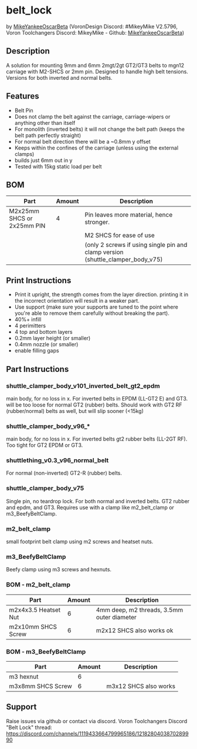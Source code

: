 # belt_lock
by [MikeYankeeOscarBeta](https://github.com/MikeYankeeOscarBeta/) (VoronDesign Discord: #MikeyMike V2.5796, Voron Toolchangers Discord: MikeyMike - Github: [MikeYankeeOscarBeta](https://github.com/MikeYankeeOscarBeta/StealthChanger))

## Description
A solution for mounting 9mm and 6mm 2mgt/2gt GT2/GT3 belts to mgn12 carriage with M2-SHCS or 2mm pin. Designed to handle high belt tensions.
Versions for both inverted and normal belts.

## Features
- Belt Pin
- Does not clamp the belt against the carriage, carriage-wipers or anything other than itself
- For monolith (inverted belts) it will not change the belt path (keeps the belt path perfectly straight)
- For normal belt direction there will be a ~0.8mm y offset
- Keeps within the confines of the carriage (unless using the external clamps)
- builds just 6mm out in y
- Tested with 15kg static load per belt

## BOM
| Part                        | Amount    | Description                                                                      |
|-----------------------------|-----------|----------------------------------------------------------------------------------|
| M2x25mm SHCS or 2x25mm PIN  | 4         |  Pin leaves more material, hence stronger.                                       |
|                             |           |  M2 SHCS for ease of use                                                         |
|                             |           |  (only 2 screws if using single pin and clamp version (shuttle_clamper_body_v75) |

## Print Instructions
- Print it upright, the strength comes from the layer direction. printing it in the incorrect orientation will result in a weaker part.  
- Use support (make sure your supports are tuned to the point where you're able to remove them carefully without breaking the part).  
- 40%+ infill  
- 4 perimitters  
- 4 top and bottom layers  
- 0.2mm layer height  (or smaller)
- 0.4mm nozzle (or smaller)
- enable filling gaps

## Part Instructions
### shuttle_clamper_body_v101_inverted_belt_gt2_epdm
main body, for no loss in x.
For inverted belts in EPDM (LL-GT2 E) and GT3. will be too loose for normal GT2 (rubber) belts.
Should work with GT2 RF (rubber/normal) belts as well, but will slip sooner (<15kg)

### shuttle_clamper_body_v96_*
main body, for no loss in x.
For inverted belts gt2 rubber belts (LL-2GT RF). Too tight for GT2 EPDM or GT3.

### shuttlething_v0.3_v96_normal_belt
For normal (non-inverted) GT2-R (rubber) belts.

### shuttle_clamper_body_v75
Single pin, no teardrop lock. For both normal and inverted belts. GT2 rubber and epdm, and GT3.
Requires use with a clamp like m2_belt_clamp or m3_BeefyBeltClamp.

### m2_belt_clamp
small footprint belt clamp using m2 screws and heatset nuts.

### m3_BeefyBeltClamp
Beefy clamp using m3 screws and hexnuts.

### BOM - m2_belt_clamp
| Part                        | Amount    | Description                                                      |
|-----------------------------|-----------|------------------------------------------------------------------|
| m2x4x3.5 Heatset Nut         | 6        |  4mm deep, m2 threads, 3.5mm outer diameter                      |
| m2x10mm SHCS Screw           | 6        |  m2x12 SHCS also works ok                                        |

### BOM - m3_BeefyBeltClamp
| Part                        | Amount    | Description                                                      |
|-----------------------------|-----------|------------------------------------------------------------------|
| m3 hexnut                   | 6        |                                                                   |
| m3x8mm SHCS Screw           | 6        | m3x12 SHCS also works                                             |

## Support
Raise issues via github or contact via discord.
Voron Toolchangers Discord "Belt Lock" thread: https://discord.com/channels/1119433664799965186/1218280403870289990
